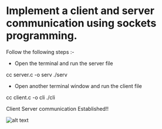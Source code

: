 # Implement a client and server communication using sockets programming.

Follow the following steps :-

- Open the terminal and run the server file

cc server.c -o serv
./serv

- Open another terminal window and run the client file

cc client.c -o cli
./cli


Client Server communication Established!!

![alt text](https://github.com/utkarshchoubeycs/Network-Programming-and-Security-Lab/Prog1/Prog1-SS.png?raw=true)
